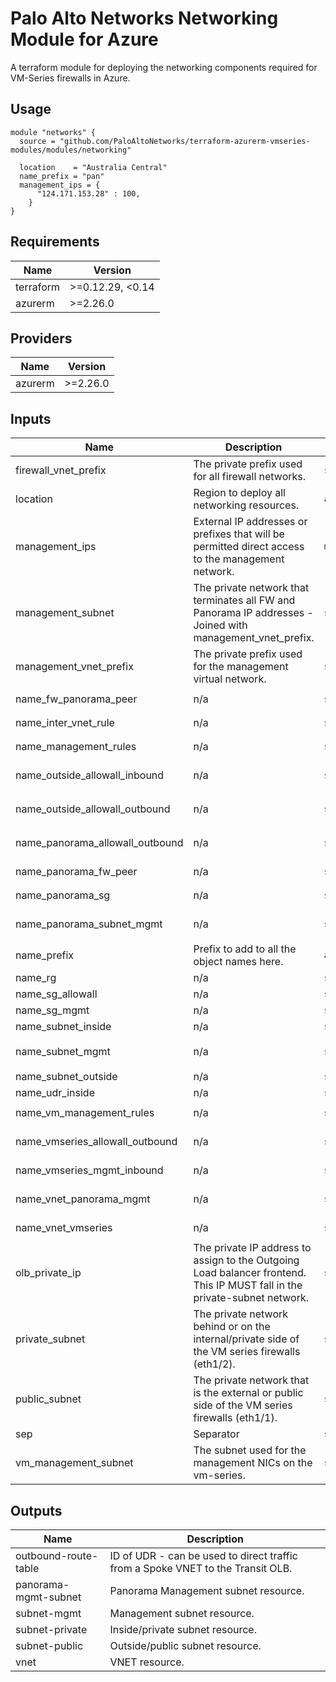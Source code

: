 Palo Alto Networks Networking Module for Azure
===========

A terraform module for deploying the networking components required for VM-Series firewalls in Azure.

Usage
-----

```hcl
module "networks" {
  source = "github.com/PaloAltoNetworks/terraform-azurerm-vmseries-modules/modules/networking"

  location    = "Australia Central"
  name_prefix = "pan"
  management_ips = {
      "124.171.153.28" : 100,
    }
}
```

<!-- BEGINNING OF PRE-COMMIT-TERRAFORM DOCS HOOK -->
## Requirements

| Name | Version |
|------|---------|
| terraform | >=0.12.29, <0.14 |
| azurerm | >=2.26.0 |

## Providers

| Name | Version |
|------|---------|
| azurerm | >=2.26.0 |

## Inputs

| Name | Description | Type | Default | Required |
|------|-------------|------|---------|:--------:|
| firewall\_vnet\_prefix | The private prefix used for all firewall networks. | `string` | `"10.110."` | no |
| location | Region to deploy all networking resources. | `any` | n/a | yes |
| management\_ips | External IP addresses or prefixes that will be permitted direct access to the management network. | `map(any)` | n/a | yes |
| management\_subnet | The private network that terminates all FW and Panorama IP addresses - Joined with management\_vnet\_prefix. | `string` | `"0.0/24"` | no |
| management\_vnet\_prefix | The private prefix used for the management virtual network. | `string` | `"10.255."` | no |
| name\_fw\_panorama\_peer | n/a | `string` | `"fw-panorama-peer"` | no |
| name\_inter\_vnet\_rule | n/a | `string` | `"inter-vnet-rule"` | no |
| name\_management\_rules | n/a | `string` | `"panorama-mgmt-sgrule"` | no |
| name\_outside\_allowall\_inbound | n/a | `string` | `"outside-allowall-inbound"` | no |
| name\_outside\_allowall\_outbound | n/a | `string` | `"outside-allowall-outbound"` | no |
| name\_panorama\_allowall\_outbound | n/a | `string` | `"panorama-allowall-outbound"` | no |
| name\_panorama\_fw\_peer | n/a | `string` | `"panorama-fw-peer"` | no |
| name\_panorama\_sg | n/a | `string` | `"sg-panorama-mgmt"` | no |
| name\_panorama\_subnet\_mgmt | n/a | `string` | `"net-panorama-mgmt"` | no |
| name\_prefix | Prefix to add to all the object names here. | `any` | n/a | yes |
| name\_rg | n/a | `string` | `"networks"` | no |
| name\_sg\_allowall | n/a | `string` | `"sg-allowall"` | no |
| name\_sg\_mgmt | n/a | `string` | `"sg-vmmgmt"` | no |
| name\_subnet\_inside | n/a | `string` | `"net-inside"` | no |
| name\_subnet\_mgmt | n/a | `string` | `"net-vmseries-mgmt"` | no |
| name\_subnet\_outside | n/a | `string` | `"net-outside"` | no |
| name\_udr\_inside | n/a | `string` | `"udr-inside"` | no |
| name\_vm\_management\_rules | n/a | `string` | `"vm-mgmt-sgrule"` | no |
| name\_vmseries\_allowall\_outbound | n/a | `string` | `"vmseries-allowall-outbound"` | no |
| name\_vmseries\_mgmt\_inbound | n/a | `string` | `"vmseries-mgmt-inbound"` | no |
| name\_vnet\_panorama\_mgmt | n/a | `string` | `"vnet-panorama-mgmt"` | no |
| name\_vnet\_vmseries | n/a | `string` | `"vnet-vmseries"` | no |
| olb\_private\_ip | The private IP address to assign to the Outgoing Load balancer frontend. This IP MUST fall in the private-subnet network. | `string` | `"10.110.0.21"` | no |
| private\_subnet | The private network behind or on the internal/private side of the VM series firewalls (eth1/2). | `string` | `"0.0/24"` | no |
| public\_subnet | The private network that is the external or public side of the VM series firewalls (eth1/1). | `string` | `"129.0/24"` | no |
| sep | Separator | `string` | `"-"` | no |
| vm\_management\_subnet | The subnet used for the management NICs on the vm-series. | `string` | `"255.0/24"` | no |

## Outputs

| Name | Description |
|------|-------------|
| outbound-route-table | ID of UDR - can be used to direct traffic from a Spoke VNET to the Transit OLB. |
| panorama-mgmt-subnet | Panorama Management subnet resource. |
| subnet-mgmt | Management subnet resource. |
| subnet-private | Inside/private subnet resource. |
| subnet-public | Outside/public subnet resource. |
| vnet | VNET resource. |

<!-- END OF PRE-COMMIT-TERRAFORM DOCS HOOK -->
